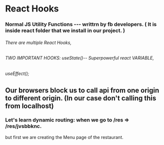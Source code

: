 <!--Header
        - logo 
        - Nav items
        
    Body
        - search
        - ResContainer 
            - ResCard
                - img
                - Name of res , star rating, cuisine, delivery time
    Footer
        -copyright
        -links
        -address
        -contact
    -->


# React Hooks
### Normal JS Utility Functions --- writtrn by fb developers. ( It is inside react folder that we install in our project. )

###### There are multiple React Hooks, 
###### TWO IMPORTANT HOOKS: useState()-- Superpowerful react VARIABLE,  
###### useEffect();

<!-- Import them as NAMED import, and then you are ready to use them -->


## Our browsers block us to call api from one origin to different origin. (In our case don't calling this from localhost)

### Let's learn dynamic routing: when we go to /res => /res/jvsbbknc.
but first we are creating the Menu page of the restaurant.